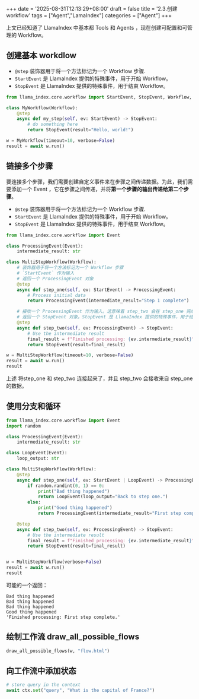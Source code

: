 +++
date = '2025-08-31T12:13:29+08:00'
draft = false
title = '2.3.创建workflow'
tags = ["Agent","LamaIndex"]
categories = ["Agent"]
+++


上文已经知道了 LlamaIndex 中基本都 Tools 和 Agents ，现在创建可配置和可管理的 Workflow。


## 创建基本 workdlow

  - `@step` 装饰器用于将一个方法标记为一个 Workflow 步骤.
  - `StartEvent` 是 LlamaIndex 提供的特殊事件，用于开始 Workflow。
  - `StopEvent` 是 LlamaIndex 提供的特殊事件，用于结束 Workflow。

~~~py
from llama_index.core.workflow import StartEvent, StopEvent, Workflow, step

class MyWorkflow(Workflow):
    @step
    async def my_step(self, ev: StartEvent) -> StopEvent:
        # do something here
        return StopEvent(result="Hello, world!")

w = MyWorkflow(timeout=10, verbose=False)
result = await w.run()
~~~


## 链接多个步骤

要连接多个步骤，我们需要创建自定义事件来在步骤之间传递数据。为此，我们需要添加一个 Event ，它在步骤之间传递，并将**第一个步骤的输出传递给第二个步骤**。

  - `@step` 装饰器用于将一个方法标记为一个 Workflow 步骤.
  - `StartEvent` 是 LlamaIndex 提供的特殊事件，用于开始 Workflow。
  - `StopEvent` 是 LlamaIndex 提供的特殊事件，用于结束 Workflow。

~~~py
from llama_index.core.workflow import Event

class ProcessingEvent(Event):
    intermediate_result: str

class MultiStepWorkflow(Workflow):
    # 装饰器用于将一个方法标记为一个 Workflow 步骤
    # `StartEvent` 作为输入
    # 返回一个 ProcessingEvent 对象
    @step  
    async def step_one(self, ev: StartEvent) -> ProcessingEvent:
        # Process initial data
        return ProcessingEvent(intermediate_result="Step 1 complete")

    # 接收一个 ProcessingEvent 作为输入。这意味着 step_two 会在 step_one 完成并发出 ProcessingEvent 后被触发。
    # 返回一个 StopEvent 对象。StopEvent 是 LlamaIndex 提供的特殊事件，用于结束 Workflow。
    @step
    async def step_two(self, ev: ProcessingEvent) -> StopEvent:
        # Use the intermediate result
        final_result = f"Finished processing: {ev.intermediate_result}"
        return StopEvent(result=final_result)

w = MultiStepWorkflow(timeout=10, verbose=False)
result = await w.run()
result
~~~

上述 将step_one 和 step_two 连接起来了，并且 step_two 会接收来自 step_one 的数据。


## 使用分支和循环

~~~py
from llama_index.core.workflow import Event
import random

class ProcessingEvent(Event):
    intermediate_result: str

class LoopEvent(Event):
    loop_output: str

class MultiStepWorkflow(Workflow):
    @step
    async def step_one(self, ev: StartEvent | LoopEvent) -> ProcessingEvent | LoopEvent:
        if random.randint(0, 1) == 0:
            print("Bad thing happened")
            return LoopEvent(loop_output="Back to step one.")
        else:
            print("Good thing happened")
            return ProcessingEvent(intermediate_result="First step complete.")

    @step
    async def step_two(self, ev: ProcessingEvent) -> StopEvent:
        # Use the intermediate result
        final_result = f"Finished processing: {ev.intermediate_result}"
        return StopEvent(result=final_result)


w = MultiStepWorkflow(verbose=False)
result = await w.run()
result
~~~

可能的一个返回：

~~~
Bad thing happened
Bad thing happened
Bad thing happened
Good thing happened
'Finished processing: First step complete.'
~~~


## 绘制工作流 draw_all_possible_flows

~~~py
draw_all_possible_flows(w, "flow.html")
~~~


## 向工作流中添加状态

~~~py
# store query in the context
await ctx.set("query", "What is the capital of France?")
~~~


